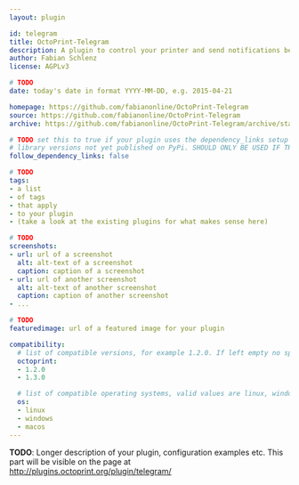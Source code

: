 ```yaml
---
layout: plugin

id: telegram
title: OctoPrint-Telegram
description: A plugin to control your printer and send notifications before, *during* and after a print via Telegram Messenger.
author: Fabian Schlenz
license: AGPLv3

# TODO
date: today's date in format YYYY-MM-DD, e.g. 2015-04-21

homepage: https://github.com/fabianonline/OctoPrint-Telegram
source: https://github.com/fabianonline/OctoPrint-Telegram
archive: https://github.com/fabianonline/OctoPrint-Telegram/archive/stable.zip

# TODO set this to true if your plugin uses the dependency_links setup parameter to include
# library versions not yet published on PyPi. SHOULD ONLY BE USED IF THERE IS NO OTHER OPTION!
follow_dependency_links: false

# TODO
tags:
- a list
- of tags
- that apply
- to your plugin
- (take a look at the existing plugins for what makes sense here)

# TODO
screenshots:
- url: url of a screenshot
  alt: alt-text of a screenshot
  caption: caption of a screenshot
- url: url of another screenshot
  alt: alt-text of another screenshot
  caption: caption of another screenshot
- ...

# TODO
featuredimage: url of a featured image for your plugin

compatibility:
  # list of compatible versions, for example 1.2.0. If left empty no specific version requirement will be assumed
  octoprint:
  - 1.2.0
  - 1.3.0

  # list of compatible operating systems, valid values are linux, windows, macos, leaving empty defaults to all
  os:
  - linux
  - windows
  - macos
---
```


**TODO**: Longer description of your plugin, configuration examples etc. This part will be visible on the page at
http://plugins.octoprint.org/plugin/telegram/
